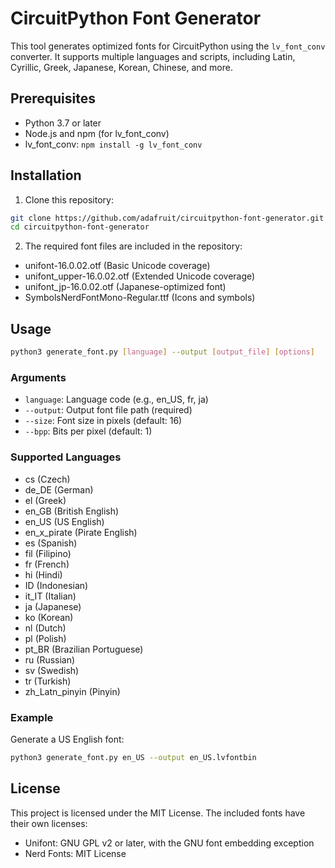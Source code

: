 # CircuitPython Font Generator

This tool generates optimized fonts for CircuitPython using the `lv_font_conv` converter. It supports multiple languages and scripts, including Latin, Cyrillic, Greek, Japanese, Korean, Chinese, and more.

## Prerequisites

- Python 3.7 or later
- Node.js and npm (for lv_font_conv)
- lv_font_conv: `npm install -g lv_font_conv`

## Installation

1. Clone this repository:
```bash
git clone https://github.com/adafruit/circuitpython-font-generator.git
cd circuitpython-font-generator
```

2. The required font files are included in the repository:
- unifont-16.0.02.otf (Basic Unicode coverage)
- unifont_upper-16.0.02.otf (Extended Unicode coverage)
- unifont_jp-16.0.02.otf (Japanese-optimized font)
- SymbolsNerdFontMono-Regular.ttf (Icons and symbols)

## Usage

```bash
python3 generate_font.py [language] --output [output_file] [options]
```

### Arguments

- `language`: Language code (e.g., en_US, fr, ja)
- `--output`: Output font file path (required)
- `--size`: Font size in pixels (default: 16)
- `--bpp`: Bits per pixel (default: 1)

### Supported Languages

- cs (Czech)
- de_DE (German)
- el (Greek)
- en_GB (British English)
- en_US (US English)
- en_x_pirate (Pirate English)
- es (Spanish)
- fil (Filipino)
- fr (French)
- hi (Hindi)
- ID (Indonesian)
- it_IT (Italian)
- ja (Japanese)
- ko (Korean)
- nl (Dutch)
- pl (Polish)
- pt_BR (Brazilian Portuguese)
- ru (Russian)
- sv (Swedish)
- tr (Turkish)
- zh_Latn_pinyin (Pinyin)

### Example

Generate a US English font:
```bash
python3 generate_font.py en_US --output en_US.lvfontbin
```

## License

This project is licensed under the MIT License. The included fonts have their own licenses:
- Unifont: GNU GPL v2 or later, with the GNU font embedding exception
- Nerd Fonts: MIT License
